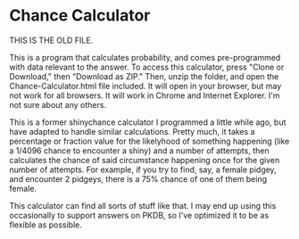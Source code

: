 # Chance Calculator

THIS IS THE OLD FILE.

This is a program that calculates probability, and comes pre-programmed with data relevant to the answer.  To access this calculator, press "Clone or Download," then "Download as ZIP." Then, unzip the folder, and open the Chance-Calculator.html file included. It will open in your browser, but may not work for all browsers.  It will work in Chrome and Internet Explorer. I'm not sure about any others.

This is a former shinychance calculator I programmed a little while ago, but have adapted to handle similar calculations.  Pretty much, it takes a percentage or fraction value for the likelyhood of something happening (like a 1/4096 chance to encounter a shiny) and a number of attempts, then calculates the chance of said circumstance happening once for the given number of attempts.  For example, if you try to find, say, a female pidgey, and encounter 2 pidgeys, there is a 75% chance of one of them being female.

This calculator can find all sorts of stuff like that.  I may end up using this occasionally to support answers on PKDB, so I've optimized it to be as flexible as possible.
